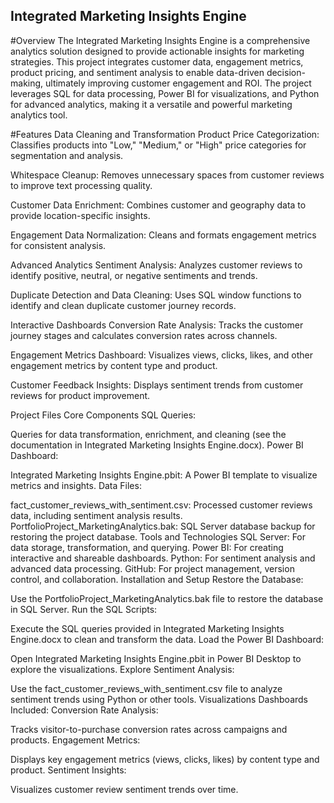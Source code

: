 ## Integrated Marketing Insights Engine

#Overview
The Integrated Marketing Insights Engine is a comprehensive analytics solution designed to provide actionable insights for marketing strategies. This project integrates customer data, engagement metrics, product pricing, and sentiment analysis to enable data-driven decision-making, ultimately improving customer engagement and ROI.
The project leverages SQL for data processing, Power BI for visualizations, and Python for advanced analytics, making it a versatile and powerful marketing analytics tool.

#Features
Data Cleaning and Transformation
Product Price Categorization: Classifies products into "Low," "Medium," or "High" price categories for segmentation and analysis.

Whitespace Cleanup: Removes unnecessary spaces from customer reviews to improve text processing quality.

Customer Data Enrichment: Combines customer and geography data to provide location-specific insights.

Engagement Data Normalization: Cleans and formats engagement metrics for consistent analysis.

Advanced Analytics
Sentiment Analysis: Analyzes customer reviews to identify positive, neutral, or negative sentiments and trends.

Duplicate Detection and Data Cleaning: Uses SQL window functions to identify and clean duplicate customer journey records.

Interactive Dashboards
Conversion Rate Analysis: Tracks the customer journey stages and calculates conversion rates across channels.

Engagement Metrics Dashboard: Visualizes views, clicks, likes, and other engagement metrics by content type and product.

Customer Feedback Insights: Displays sentiment trends from customer reviews for product improvement.

Project Files
Core Components
SQL Queries:

Queries for data transformation, enrichment, and cleaning (see the documentation in Integrated Marketing Insights Engine.docx).
Power BI Dashboard:

Integrated Marketing Insights Engine.pbit: A Power BI template to visualize metrics and insights.
Data Files:

fact_customer_reviews_with_sentiment.csv: Processed customer reviews data, including sentiment analysis results.
PortfolioProject_MarketingAnalytics.bak: SQL Server database backup for restoring the project database.
Tools and Technologies
SQL Server: For data storage, transformation, and querying.
Power BI: For creating interactive and shareable dashboards.
Python: For sentiment analysis and advanced data processing.
GitHub: For project management, version control, and collaboration.
Installation and Setup
Restore the Database:

Use the PortfolioProject_MarketingAnalytics.bak file to restore the database in SQL Server.
Run the SQL Scripts:

Execute the SQL queries provided in Integrated Marketing Insights Engine.docx to clean and transform the data.
Load the Power BI Dashboard:

Open Integrated Marketing Insights Engine.pbit in Power BI Desktop to explore the visualizations.
Explore Sentiment Analysis:

Use the fact_customer_reviews_with_sentiment.csv file to analyze sentiment trends using Python or other tools.
Visualizations
Dashboards Included:
Conversion Rate Analysis:

Tracks visitor-to-purchase conversion rates across campaigns and products.
Engagement Metrics:

Displays key engagement metrics (views, clicks, likes) by content type and product.
Sentiment Insights:

Visualizes customer review sentiment trends over time.
